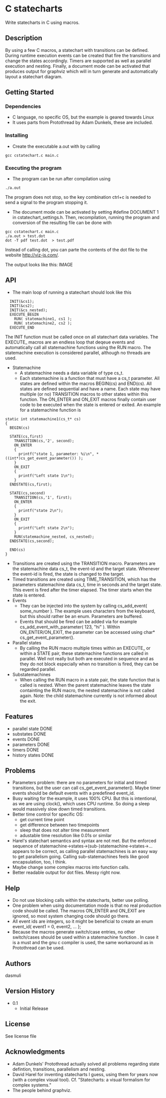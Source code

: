 # C statecharts

Write statecharts in C using macros.

## Description

By using a few C macros, a statechart with transitions can be defined.
During runtime execution events can be created that fire the transitions
and change the states accordingly. Timers are supported as well as
parallel execution and nesting. Finally, a document mode can be 
activated that produces output for graphviz which will in turn 
generate and automatically layout a statechart diagram.

## Getting Started

### Dependencies

* C language, no specific OS, but the example is geared towards Linux
* It uses parts from Protothread by Adam Dunkels, these are included.

### Installing

* Create the executable a.out with by calling
```
gcc cstatechart.c main.c 
```

### Executing the program

* The program can be run after compilation using
```
./a.out
```
The program does not stop, so the key combination ctrl+c 
is needed to send a signal to the program stopping it.

* The document mode can be activated by setting #define DOCUMENT 1
 in cstatechart_settings.h. Then, recompilation, running the program
 and conversion of the resulting file can be done with
```
gcc cstatechart.c main.c 
./a.out > test.dot
dot -T pdf test.dot  > test.pdf
```
Instead of calling dot, you can parte the contents of the dot file
to the website http://viz-js.com/.

The output looks like this:
IMAGE

## API

* The main loop of running a statechart should look like this
```
  INIT(&cs1);
  INIT(&cs2);
  INIT(&cs_nested);
  EXECUTE_BEGIN 
    RUN( statemachine1, cs1 );
    RUN( statemachine2, cs2 );
  EXECUTE_END
```
  The INIT function must be called once on all statechart data variables.
  The EXECUTE_ macros are an endless loop that deqeue events and
  automatically call all statemachine functions using the RUN macro.
  The statemachine execution is considered parallel, although no 
  threads are used.
* Statemachine
  * A statemachine needs a data variable of type cs_t.
  * Each statemachine is a function that must have a cs_t parameter. 
    All states are defined within the macros BEGIN(cs)
    and END(cs). All states are defined sequential and have a name. 
    Each state may have multiple (or no) TRANSITION macros to other
    states within this function. The ON_ENTER and ON_EXIT macros
    finally contain user code to be executed when the state is entered 
    or exited. An example for a statemachine function is
```
static int statemachine1(cs_t* cs)
{
  BEGIN(cs)

  STATE(cs,first)
    TRANSITION(cs,'2', second);
    ON_ENTER
    {
      printf("state 1, parameter: %i\n", *((int*)cs_get_event_parameter()) );
    }
    ON_EXIT
    {
      printf("Left state 1\n");
    }
  ENDSTATE(cs,first);
  
  STATE(cs,second)
    TRANSITION(cs,'1', first);
    ON_ENTER
    {
      printf("state 2\n");
    }
    ON_EXIT
    {
      printf("Left state 2\n");
    }
    RUN(statemachine_nested, cs_nested);
  ENDSTATE(cs,second);

  END(cs)
}
```

* Transitions are created using the TRANSITION macro. Parameters are
  the statemachine data cs_t, the event-id and the target state. Whenever
  the event-id is fired, the state is changed to the target.
* Timed transitions are created using TIME_TRANSITION, which has
  the parameters statemachine data cs_t, time in seconds and the target 
  state. This event is fired after the timer elapsed. The timer starts
  when the state is entered.
* Events 
  * They can be injected into the system by calling cs_add_event( some_number ).
    The example uses characters from the keyboard, but this should rather
    be an enum. Parameters are buffered.
  * Events that should be fired can be added via for example
    cs_add_event_with_parameter( 123, "hi" ).
    Within ON_ENTER/ON_EXIT, the parameter can be accessed using 
    char* cs_get_event_parameter(). 
* Parallel states
  * By calling the RUN macro multiple times within an EXECUTE_ or within
  a STATE pair, these statemachine functions are called in parallel. Well
  not really but both are executed in sequence and as they do not block
  especially when no transition is fired, they can be regarded parallel.
* Substatemachines
  * When calling the RUN macro in a state pair, the state function that 
  is called is nested. When the parent statemachine leaves the state
  containting the RUN macro, the nested statemachine is not called again.
  Note: the child statemachine currently is not informed about the exit.

## Features

* parallel state DONE
* substates      DONE
* events         DONE
* parameters     DONE
* timers         DONE
* history states DONE

## Problems

* Parameters problem: there are no parameters for initial and timed transitions, 
  but the user can call cs_get_event_parameter(). Maybe timer events
  should be default events with a predefined event_id.
* Busy waiting for the example, it uses 100% CPU. But this is
  intentional, as we are using clock(), which uses CPU runtime.
  So doing a sleep would massively slow down timed transitions.
* Better time control for specific OS:
  * get current time point
  * get difference between two timepoints
  * sleep that does not alter time measurement
  * adustable time resolution like 0.01s or similar
* Harel's statechart semantics and syntax are not met. But the enforced 
  sequence of statemachine->states->(sub-)statemachine->states->... 
  appears to be correct, as calling parallel statemachines is an
  easy way to get parallelism going. Calling sub-statemachines feels
  like good encapsulation, too, I think.
* Maybe change some complex macros into function calls.
* Better readable output for dot files. Messy right now.

## Help

* Do not use blocking calls within the statecharts, better use polling.
* One problem when using documentation mode is that no real production
  code should be called. The macros ON_ENTER and ON_EXIT are ignored,
  so most system changing code should go there.
* All event ids are integers, so it might be beneficial to create an
  enum event_id{ event1 = 0, event2, ... };
* Because the macros generate switch/case entries, no other switch/cases
  should be used within a statemachine function . In case it is a must 
  and the gnu c compiler is used, the same workaround as in Protothread
  can be used.

## Authors

dasmuli

## Version History

* 0.1
    * Initial Release

## License

See license file

## Acknowledgments

* Adam Dunkels' Protothread actually solved all problems regarding 
  state defintion, transitions, parallelism and nesting.
* David Harel for inventing statecharts I guess, using them for years
  now (with a complex visual tool). 
  Cf. "Statecharts: a visual formalism for complex systems."
* The people behind graphviz.

